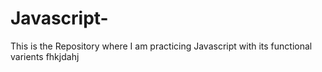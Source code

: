 # Javascript-
This is the Repository where I am practicing Javascript with its functional varients
fhkjdahj